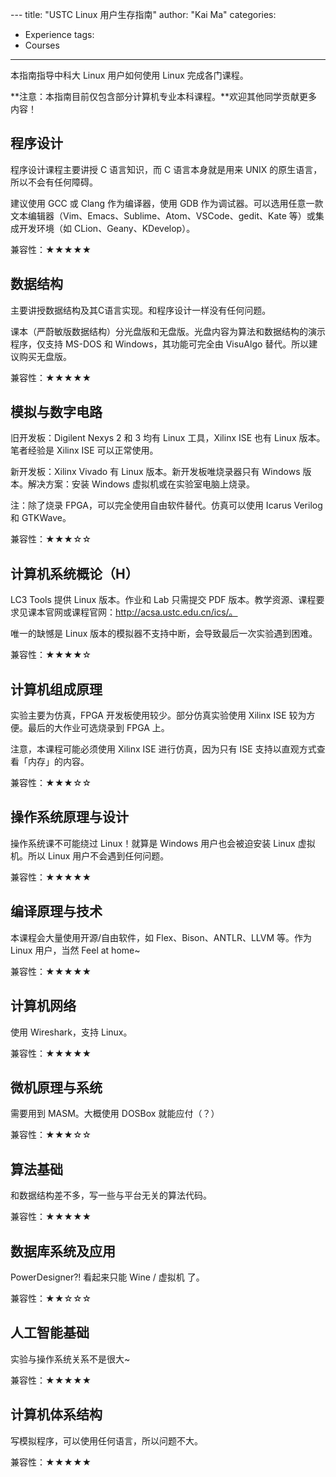 ​---
title: "USTC Linux 用户生存指南"
author: "Kai Ma"
categories: 
- Experience
tags: 
- Courses
---

本指南指导中科大 Linux 用户如何使用 Linux 完成各门课程。

**注意：本指南目前仅包含部分计算机专业本科课程。**欢迎其他同学贡献更多内容！



## 程序设计

程序设计课程主要讲授 C 语言知识，而 C 语言本身就是用来 UNIX 的原生语言，所以不会有任何障碍。

建议使用 GCC 或 Clang 作为编译器，使用 GDB 作为调试器。可以选用任意一款文本编辑器（Vim、Emacs、Sublime、Atom、VSCode、gedit、Kate 等）或集成开发环境（如 CLion、Geany、KDevelop）。

兼容性：★★★★★

## 数据结构

主要讲授数据结构及其C语言实现。和程序设计一样没有任何问题。

课本（严蔚敏版数据结构）分光盘版和无盘版。光盘内容为算法和数据结构的演示程序，仅支持 MS-DOS 和 Windows，其功能可完全由 VisuAlgo 替代。所以建议购买无盘版。

兼容性：★★★★★

## 模拟与数字电路

旧开发板：Digilent Nexys 2 和 3 均有 Linux 工具，Xilinx ISE 也有 Linux 版本。笔者经验是 Xilinx ISE 可以正常使用。

新开发板：Xilinx Vivado 有 Linux 版本。新开发板唯烧录器只有 Windows 版本。解决方案：安装 Windows 虚拟机或在实验室电脑上烧录。

注：除了烧录 FPGA，可以完全使用自由软件替代。仿真可以使用 Icarus Verilog 和 GTKWave。

兼容性：★★★☆☆

## 计算机系统概论（H）

LC3 Tools 提供 Linux 版本。作业和 Lab 只需提交 PDF 版本。教学资源、课程要求见课本官网或课程官网：http://acsa.ustc.edu.cn/ics/。

唯一的缺憾是 Linux 版本的模拟器不支持中断，会导致最后一次实验遇到困难。

兼容性：★★★★☆

## 计算机组成原理

实验主要为仿真，FPGA 开发板使用较少。部分仿真实验使用 Xilinx ISE 较为方便。最后的大作业可选烧录到 FPGA 上。

注意，本课程可能必须使用 Xilinx ISE 进行仿真，因为只有 ISE 支持以直观方式查看「内存」的内容。

兼容性：★★★☆☆

## 操作系统原理与设计

操作系统课不可能绕过 Linux！就算是 Windows 用户也会被迫安装 Linux 虚拟机。所以 Linux 用户不会遇到任何问题。

兼容性：★★★★★

## 编译原理与技术

本课程会大量使用开源/自由软件，如 Flex、Bison、ANTLR、LLVM 等。作为 Linux 用户，当然 Feel at home~

兼容性：★★★★★

## 计算机网络

使用 Wireshark，支持 Linux。

兼容性：★★★★★

## 微机原理与系统

需要用到 MASM。大概使用 DOSBox 就能应付（？）

兼容性：★★★☆☆

## 算法基础

和数据结构差不多，写一些与平台无关的算法代码。

兼容性：★★★★★

## 数据库系统及应用

PowerDesigner?! 看起来只能 Wine / 虚拟机 了。

兼容性：★★☆☆☆

## 人工智能基础

实验与操作系统关系不是很大~

兼容性：★★★★★

## 计算机体系结构

写模拟程序，可以使用任何语言，所以问题不大。

兼容性：★★★★★